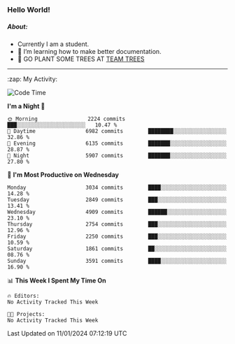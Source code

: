### Hello World!

##### About:
- Currently I am a student.
- 🌱 I’m learning how to make better documentation.
- 🌱 GO PLANT SOME TREES AT [TEAM TREES](https://teamtrees.org/)

---
  <summary>:zap: My Activity:</summary>
  
<!--START_SECTION:waka-->
![Code Time](http://img.shields.io/badge/Code%20Time-1%2C268%20hrs%2025%20mins-blue)

**I'm a Night 🦉** 

```text
🌞 Morning                2224 commits        ███░░░░░░░░░░░░░░░░░░░░░░   10.47 % 
🌆 Daytime                6982 commits        ████████░░░░░░░░░░░░░░░░░   32.86 % 
🌃 Evening                6135 commits        ███████░░░░░░░░░░░░░░░░░░   28.87 % 
🌙 Night                  5907 commits        ███████░░░░░░░░░░░░░░░░░░   27.80 % 
```
📅 **I'm Most Productive on Wednesday** 

```text
Monday                   3034 commits        ████░░░░░░░░░░░░░░░░░░░░░   14.28 % 
Tuesday                  2849 commits        ███░░░░░░░░░░░░░░░░░░░░░░   13.41 % 
Wednesday                4909 commits        ██████░░░░░░░░░░░░░░░░░░░   23.10 % 
Thursday                 2754 commits        ███░░░░░░░░░░░░░░░░░░░░░░   12.96 % 
Friday                   2250 commits        ███░░░░░░░░░░░░░░░░░░░░░░   10.59 % 
Saturday                 1861 commits        ██░░░░░░░░░░░░░░░░░░░░░░░   08.76 % 
Sunday                   3591 commits        ████░░░░░░░░░░░░░░░░░░░░░   16.90 % 
```


📊 **This Week I Spent My Time On** 

```text
🔥 Editors: 
No Activity Tracked This Week

🐱‍💻 Projects: 
No Activity Tracked This Week
```


 Last Updated on 11/01/2024 07:12:19 UTC
<!--END_SECTION:waka-->

